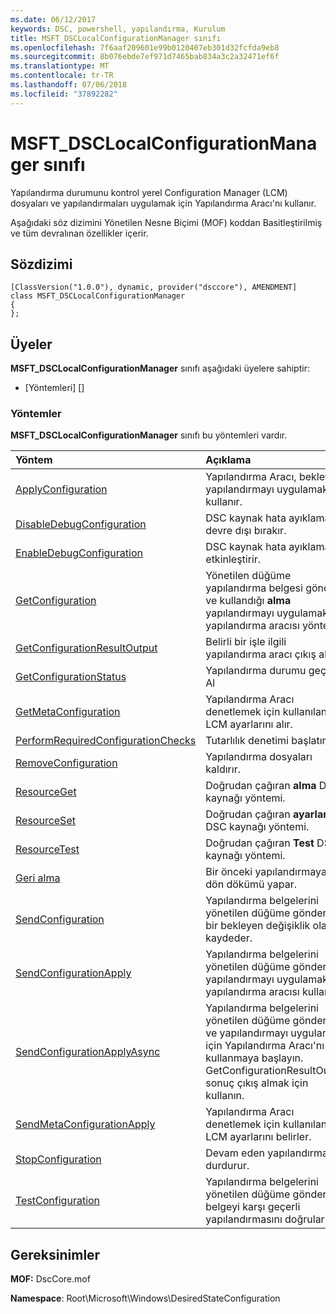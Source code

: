 ```yaml
---
ms.date: 06/12/2017
keywords: DSC, powershell, yapılandırma, Kurulum
title: MSFT_DSCLocalConfigurationManager sınıfı
ms.openlocfilehash: 7f6aaf209601e99b0120407eb301d32fcfda9eb8
ms.sourcegitcommit: 8b076ebde7ef971d7465bab834a3c2a32471ef6f
ms.translationtype: MT
ms.contentlocale: tr-TR
ms.lasthandoff: 07/06/2018
ms.locfileid: "37892282"
---
```

# <a name="msftdsclocalconfigurationmanager-class"></a>MSFT_DSCLocalConfigurationManager sınıfı

Yapılandırma durumunu kontrol yerel Configuration Manager (LCM) dosyaları ve yapılandırmaları uygulamak için Yapılandırma Aracı'nı kullanır.

Aşağıdaki söz dizimini Yönetilen Nesne Biçimi (MOF) koddan Basitleştirilmiş ve tüm devralınan özellikler içerir.

## <a name="syntax"></a>Sözdizimi

```
[ClassVersion("1.0.0"), dynamic, provider("dsccore"), AMENDMENT]
class MSFT_DSCLocalConfigurationManager
{
};
```

## <a name="members"></a>Üyeler

**MSFT_DSCLocalConfigurationManager** sınıfı aşağıdaki üyelere sahiptir:

- [Yöntemleri] []

### <a name="methods"></a>Yöntemler

**MSFT_DSCLocalConfigurationManager** sınıfı bu yöntemleri vardır.

|Yöntem |Açıklama |
|:--- |:---|
| [ApplyConfiguration](msft-dsclocalconfigurationmanager-applyconfiguration.md)| Yapılandırma Aracı, bekleyen yapılandırmayı uygulamak için kullanır.|
| [DisableDebugConfiguration](msft-dsclocalconfigurationmanager-disabledebugconfiguration.md)| DSC kaynak hata ayıklama devre dışı bırakır.|
| [EnableDebugConfiguration](msft-dsclocalconfigurationmanager-enabledebugconfiguration.md)| DSC kaynak hata ayıklamasını etkinleştirir.|
| [GetConfiguration](msft-dsclocalconfigurationmanager-getconfiguration.md)| Yönetilen düğüme yapılandırma belgesi gönderir ve kullandığı **alma** yapılandırmayı uygulamak için yapılandırma aracısı yöntemi.|
| [GetConfigurationResultOutput](msft-dsclocalconfigurationmanager-getconfigurationresultoutput.md)| Belirli bir işle ilgili yapılandırma aracı çıkış alır.|
| [GetConfigurationStatus](msft-dsclocalconfigurationmanager-getconfigurationstatus.md)| Yapılandırma durumu geçmişi Al|
| [GetMetaConfiguration](msft-dsclocalconfigurationmanager-getmetaconfiguration.md)| Yapılandırma Aracı denetlemek için kullanılan LCM ayarlarını alır.|
| [PerformRequiredConfigurationChecks](msft-dsclocalconfigurationmanager-performrequiredconfigurationchecks.md)| Tutarlılık denetimi başlatır.|
| [RemoveConfiguration](msft-dsclocalconfigurationmanager-removeconfiguration.md)| Yapılandırma dosyaları kaldırır.|
| [ResourceGet](msft-dsclocalconfigurationmanager-resourceget.md)| Doğrudan çağıran **alma** DSC kaynağı yöntemi.|
| [ResourceSet](msft-dsclocalconfigurationmanager-resourceset.md)| Doğrudan çağıran **ayarlamak** DSC kaynağı yöntemi.|
| [ResourceTest](msft-dsclocalconfigurationmanager-resourcetest.md)| Doğrudan çağıran **Test** DSC kaynağı yöntemi.|
| [Geri alma](msft-dsclocalconfigurationmanager-rollback.md)| Bir önceki yapılandırmaya geri dön dökümü yapar.|
| [SendConfiguration](msft-dsclocalconfigurationmanager-sendconfiguration.md)| Yapılandırma belgelerini yönetilen düğüme gönderir ve bir bekleyen değişiklik olarak kaydeder.|
| [SendConfigurationApply](msft-dsclocalconfigurationmanager-sendconfigurationapply.md)| Yapılandırma belgelerini yönetilen düğüme gönderir ve yapılandırmayı uygulamak için yapılandırma aracısı kullanır.|
| [SendConfigurationApplyAsync](msft-dsclocalconfigurationmanager-sendconfigurationapplyasync.md)| Yapılandırma belgelerini yönetilen düğüme gönderin ve yapılandırmayı uygulamak için Yapılandırma Aracı'nı kullanmaya başlayın. GetConfigurationResultOutput sonuç çıkış almak için kullanın.|
| [SendMetaConfigurationApply](msft-dsclocalconfigurationmanager-sendmetaconfigurationapply.md)| Yapılandırma Aracı denetlemek için kullanılan LCM ayarlarını belirler.|
| [StopConfiguration](msft-dsclocalconfigurationmanager-stopconfiguration.md)| Devam eden yapılandırma durdurur.|
| [TestConfiguration](msft-dsclocalconfigurationmanager-testconfiguration.md)| Yapılandırma belgelerini yönetilen düğüme gönderir ve belgeyi karşı geçerli yapılandırmasını doğrular.|

## <a name="requirements"></a>Gereksinimler

**MOF:** DscCore.mof

**Namespace**: Root\Microsoft\Windows\DesiredStateConfiguration
